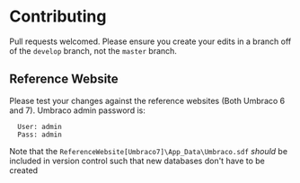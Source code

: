# Contributing

Pull requests welcomed. Please ensure you create your edits in a branch off of the `develop` branch, not the `master` branch.

## Reference Website

Please test your changes against the reference websites (Both Umbraco 6 and 7). Umbraco admin password is:

```
  User: admin
  Pass: admin
```

Note that the `ReferenceWebsite[Umbraco7]\App_Data\Umbraco.sdf` _should_ be included in version control such that
new databases don't have to be created